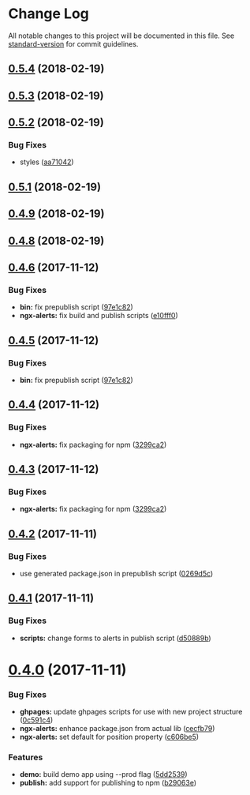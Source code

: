 # Change Log

All notable changes to this project will be documented in this file. See [standard-version](https://github.com/conventional-changelog/standard-version) for commit guidelines.

<a name="0.5.4"></a>
## [0.5.4](https://github.com/ngx-plus/ngx-alerts/compare/v0.5.3...v0.5.4) (2018-02-19)



<a name="0.5.3"></a>
## [0.5.3](https://github.com/ngx-plus/ngx-alerts/compare/v0.5.2...v0.5.3) (2018-02-19)



<a name="0.5.2"></a>
## [0.5.2](https://github.com/ngx-plus/ngx-alerts/compare/v0.5.1...v0.5.2) (2018-02-19)


### Bug Fixes

* styles ([aa71042](https://github.com/ngx-plus/ngx-alerts/commit/aa71042))



<a name="0.5.1"></a>
## [0.5.1](https://github.com/ngx-plus/ngx-alerts/compare/v0.4.9...v0.5.1) (2018-02-19)



<a name="0.4.9"></a>
## [0.4.9](https://github.com/ngx-plus/ngx-alerts/compare/v0.4.8...v0.4.9) (2018-02-19)



<a name="0.4.8"></a>
## [0.4.8](https://github.com/ngx-plus/ngx-alerts/compare/v0.4.7...v0.4.8) (2018-02-19)



<a name="0.4.6"></a>

## [0.4.6](https://github.com/ngx-plus/ngx-alerts/compare/v0.4.4...v0.4.6) (2017-11-12)

### Bug Fixes

* **bin:** fix prepublish script ([97e1c82](https://github.com/ngx-plus/ngx-alerts/commit/97e1c82))
* **ngx-alerts:** fix build and publish scripts ([e10fff0](https://github.com/ngx-plus/ngx-alerts/commit/e10fff0))

<a name="0.4.5"></a>

## [0.4.5](https://github.com/ngx-plus/ngx-alerts/compare/v0.4.4...v0.4.5) (2017-11-12)

### Bug Fixes

* **bin:** fix prepublish script ([97e1c82](https://github.com/ngx-plus/ngx-alerts/commit/97e1c82))

<a name="0.4.4"></a>

## [0.4.4](https://github.com/ngx-plus/ngx-alerts/compare/v0.4.2...v0.4.4) (2017-11-12)

### Bug Fixes

* **ngx-alerts:** fix packaging for npm ([3299ca2](https://github.com/ngx-plus/ngx-alerts/commit/3299ca2))

<a name="0.4.3"></a>

## [0.4.3](https://github.com/ngx-plus/ngx-alerts/compare/v0.4.2...v0.4.3) (2017-11-12)

### Bug Fixes

* **ngx-alerts:** fix packaging for npm ([3299ca2](https://github.com/ngx-plus/ngx-alerts/commit/3299ca2))

<a name="0.4.2"></a>

## [0.4.2](https://github.com/ngx-plus/ngx-alerts/compare/v0.4.1...v0.4.2) (2017-11-11)

### Bug Fixes

* use generated package.json in prepublish script ([0269d5c](https://github.com/ngx-plus/ngx-alerts/commit/0269d5c))

<a name="0.4.1"></a>

## [0.4.1](https://github.com/ngx-plus/ngx-alerts/compare/v0.4.0...v0.4.1) (2017-11-11)

### Bug Fixes

* **scripts:** change forms to alerts in publish script ([d50889b](https://github.com/ngx-plus/ngx-alerts/commit/d50889b))

<a name="0.4.0"></a>

# [0.4.0](https://github.com/ngx-plus/ngx-alerts/compare/v0.2.0...v0.4.0) (2017-11-11)

### Bug Fixes

* **ghpages:** update ghpages scripts for use with new project structure ([0c591c4](https://github.com/ngx-plus/ngx-alerts/commit/0c591c4))
* **ngx-alerts:** enhance package.json from actual lib ([cecfb79](https://github.com/ngx-plus/ngx-alerts/commit/cecfb79))
* **ngx-alerts:** set default for position property ([c606be5](https://github.com/ngx-plus/ngx-alerts/commit/c606be5))

### Features

* **demo:** build demo app using --prod flag ([5dd2539](https://github.com/ngx-plus/ngx-alerts/commit/5dd2539))
* **publish:** add support for publishing to npm ([b29063e](https://github.com/ngx-plus/ngx-alerts/commit/b29063e))
